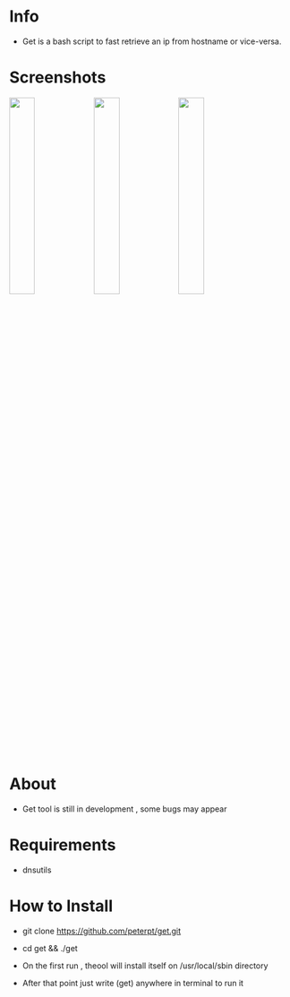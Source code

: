 # Info
- Get is a bash script to fast retrieve an ip from hostname or vice-versa.

# Screenshots
<img src="https://s1.postimg.org/3t7rshkdbz/get.jpg" width="30%"></img><img src="https://s1.postimg.org/8tulqv6zfj/image.jpg" width="30%"></img><img src="https://s1.postimg.org/4pbrsx86f3/image.jpg" width="30%"></img>

# About
- Get tool is still in development , some bugs may appear

# Requirements
- dnsutils

# How to Install
- git clone https://github.com/peterpt/get.git 
- cd get && ./get

- On the first run , theool will install itself on /usr/local/sbin directory
- After that point just write (get) anywhere in terminal to run it
